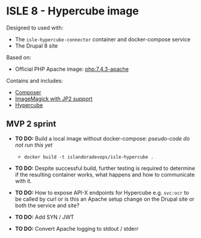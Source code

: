 # ISLE 8 - Hypercube image

Designed to used with:

* The `isle-hypercube-connector` container and docker-compose service
* The Drupal 8 site

Based on:

* Official PHP Apache image: [php:7.4.3-apache](https://hub.docker.com/layers/php/library/php/7.4.3-apache/images/sha256-48dde1707d7dca2b701aa230344c58cb8ec5b0ce8e9dbceced65bec5ccd7d1d0?context=explore)

Contains and includes:

* [Composer](https://getcomposer.org/)
* [ImageMagick with JP2 support](https://launchpad.net/~lyrasis/+archive/ubuntu/imagemagick-jp2)
* [Hypercube](https://github.com/Islandora/Crayfish/tree/dev/Hypercube)

## MVP 2 sprint

* **TO DO:** Build a local image without docker-compose: _pseudo-code do not run this yet_
  * `docker build -t islandoradevops/isle-hypercube .`

* **TO DO:** Despite successful build, further testing is required to determine if the resulting container works, what happens and how to communicate with it.

* **TO DO:** How to expose API-X endpoints for Hypercube e.g. `svc:ocr` to be called by curl or is this an Apache setup change on the Drupal site or both the service and site?

* **TO DO:** Add SYN / JWT

* **TO DO:** Convert Apache logging to stdout / stderr